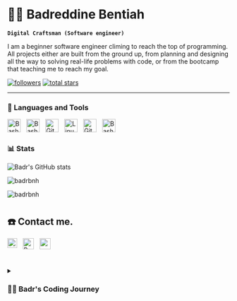 # 👨‍💻 Badreddine Bentiah

**`Digital Craftsman (Software engineer)`**

I am a beginner software engineer climing to reach the top of programming. All projects either are built from the ground up, from planning and designing all the way to solving real-life problems with code, or from the bootcamp that teaching me to reach my goal.

<a href="https://github.com/badrbnh?tab=followers">
         <img alt="followers" title="Follow me on Github" src="https://custom-icon-badges.demolab.com/github/followers/badrbnh?color=236ad3&labelColor=1155ba&style=for-the-badge&logo=person-add&label=Follow&logoColor=white"/></a>
      <a href="https://github.com/badrbnh?tab=repositories&sort=stargazers">
         <img alt="total stars" title="Total stars on GitHub" src="https://custom-icon-badges.demolab.com/github/stars/badrbnh?color=55960c&style=for-the-badge&labelColor=488207&logo=star"/></a>
   </p>

---

### 🧰 Languages and Tools

<img align="left" alt="Bash" width="30px" style="padding-right:10px;" src="https://cdn.jsdelivr.net/gh/devicons/devicon/icons/c/c-original.svg" />
<img align="left" alt="Bash" width="30px" style="padding-right:10px;" src="https://cdn.jsdelivr.net/gh/devicons/devicon/icons/vscode/vscode-original.svg" /> 
<img align="left" alt="Git" width="30px" style="padding-right:10px;" src="https://cdn.jsdelivr.net/gh/devicons/devicon/icons/git/git-original.svg" />
<img align="left" alt="Linux" width="30px" style="padding-right:10px;" src="https://cdn.jsdelivr.net/gh/devicons/devicon/icons/linux/linux-original.svg" />
<img align="left" alt="GitHub" width="30px" style="padding-right:10px;" src="https://cdn.jsdelivr.net/gh/devicons/devicon/icons/github/github-original.svg" />
<img align="left" alt="Bash" width="30px" style="padding-right:10px;" src="https://cdn.jsdelivr.net/gh/devicons/devicon/icons/bash/bash-original.svg" />
<br />

#

### 📊 Stats

![Badr's GitHub stats](https://github-readme-stats.vercel.app/api?username=badrbnh&show_icons=true&theme=gruvbox)

<!-- ![GitHub Streak](https://streak-stats.demolab.com?user=badrbnh&theme=gruvbox&border_radius=4.5) -->


<p><img align="center" src="https://github-readme-streak-stats.herokuapp.com/?user=badrbnh" alt="badrbnh" /></p>

<p><img align="center" src="https://github-readme-stats.vercel.app/api/top-langs?username=badrbnh&show_icons=true&locale=en&layout=compact" alt="badrbnh" /></p>

#

## ☎️ Contact me.

[<img align="left" alt="Bash" width="22px" style="padding-right:10px;" src="https://cdn.jsdelivr.net/gh/devicons/devicon/icons/twitter/twitter-original.svg" />](https://twitter.com/Badrbnh001) [<img align="left" alt="Bash" width="25px" style="padding-right:10px;" src="https://cdn.jsdelivr.net/gh/devicons/devicon/icons/linkedin/linkedin-original.svg" />](https://www.linkedin.com/in/badr-bnh-576802265) [<img src="https://www.freepnglogos.com/uploads/email-png/email-logo-communications-brands-and-logotypes-gmail-14.png" width="25px" alt="email logo communications brands and logotypes gmail" /></a>](mailto:badrechahide@gmail.com)
          
          

#

<details>
 <summary><h3>👨‍💻 Badr's Coding Journey</h3></summary>
 
 **`[23/01/2023] : I started my programing journey with ALX SE program.`**
 
 **`[25/01/2023] : Learned how to navigate through Shell.`**
 
 **`[26/01/2023] : I learnt Vi/Vim and Emacs editors.`**
 
 **`[27/01/2023] : I learnt Git and Github.`**
 
 **`[27/01/2023] : Started understanding the algorithem, psuedocode and flowchart.`**
 
 **`[07/02/2023] : Diving deep in Shell.`**
 
 **`[10/02/2023] : Learned Visual Studio Code editor.`**
 
 **`[16/02/2023] : Starting My C language journey.`**
 
 **`[26/02/2023] : I mad my first own program using C`** [MySideProjects](../MySideProjetcs/Freaquence_Calculator/).






